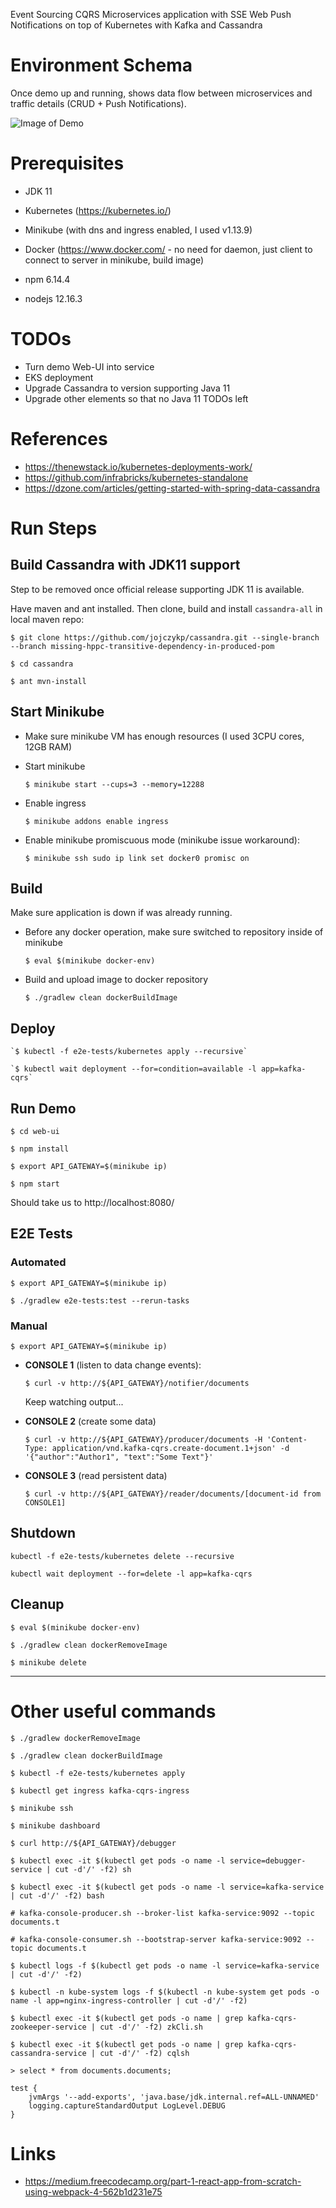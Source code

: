 Event Sourcing CQRS Microservices application with SSE Web Push Notifications on top of Kubernetes with Kafka and Cassandra

# Environment Schema

Once demo up and running, shows data flow between microservices and traffic details (CRUD + Push Notifications).

![Image of Demo](doc/demo.png)

# Prerequisites
- JDK 11
- Kubernetes (https://kubernetes.io/)
- Minikube (with dns and ingress enabled, I used v1.13.9)
- Docker (https://www.docker.com/ - no need for daemon, just client to connect to server in minikube, build image)

- npm 6.14.4
- nodejs 12.16.3


# TODOs
- Turn demo Web-UI into service
- EKS deployment
- Upgrade Cassandra to version supporting Java 11
- Upgrade other elements so that no Java 11 TODOs left


# References
- https://thenewstack.io/kubernetes-deployments-work/
- https://github.com/infrabricks/kubernetes-standalone
- https://dzone.com/articles/getting-started-with-spring-data-cassandra


# Run Steps

## Build Cassandra with JDK11 support

  Step to be removed once official release supporting JDK 11 is available.

  Have maven and ant installed. Then clone, build and install `cassandra-all` in local maven repo:
  
  `$ git clone https://github.com/jojczykp/cassandra.git --single-branch --branch missing-hppc-transitive-dependency-in-produced-pom`
  
  `$ cd cassandra`
  
  `$ ant mvn-install`


## Start Minikube

- Make sure minikube VM has enough resources (I used 3CPU cores, 12GB RAM)

- Start minikube

  `$ minikube start --cups=3 --memory=12288`

- Enable ingress

  `$ minikube addons enable ingress`

- Enable minikube promiscuous mode (minikube issue workaround):

  `$ minikube ssh sudo ip link set docker0 promisc on`


## Build

  Make sure application is down if was already running.
  
  - Before any docker operation, make sure switched to repository inside of minikube
    
    `$ eval $(minikube docker-env)`
  
  - Build and upload image to docker repository
  
    `$ ./gradlew clean dockerBuildImage`


## Deploy

    `$ kubectl -f e2e-tests/kubernetes apply --recursive`

    `$ kubectl wait deployment --for=condition=available -l app=kafka-cqrs`


## Run Demo

  `$ cd web-ui`
  
  `$ npm install`
  
  `$ export API_GATEWAY=$(minikube ip)`
  
  `$ npm start`
  
  Should take us to http://localhost:8080/


## E2E Tests


### Automated

  `$ export API_GATEWAY=$(minikube ip)`

  `$ ./gradlew e2e-tests:test --rerun-tasks`
  
  
### Manual

  `$ export API_GATEWAY=$(minikube ip)`

- **CONSOLE 1** (listen to data change events):

  `$ curl -v http://${API_GATEWAY}/notifier/documents`

  Keep watching output...


- **CONSOLE 2** (create some data)

  `$ curl -v http://${API_GATEWAY}/producer/documents -H 'Content-Type: application/vnd.kafka-cqrs.create-document.1+json' -d '{"author":"Author1", "text":"Some Text"}'`


- **CONSOLE 3** (read persistent data)

  `$ curl -v http://${API_GATEWAY}/reader/documents/[document-id from CONSOLE1]`


## Shutdown

  `kubectl -f e2e-tests/kubernetes delete --recursive`

  `kubectl wait deployment --for=delete -l app=kafka-cqrs`
  
  
## Cleanup
  
  `$ eval $(minikube docker-env)`

  `$ ./gradlew clean dockerRemoveImage`

  `$ minikube delete`

------------

# Other useful commands

`$ ./gradlew dockerRemoveImage`

`$ ./gradlew clean dockerBuildImage`

`$ kubectl -f e2e-tests/kubernetes apply`

`$ kubectl get ingress kafka-cqrs-ingress`

`$ minikube ssh`

`$ minikube dashboard`

`$ curl http://${API_GATEWAY}/debugger`

`$ kubectl exec -it $(kubectl get pods -o name -l service=debugger-service | cut -d'/' -f2) sh`

`$ kubectl exec -it $(kubectl get pods -o name -l service=kafka-service | cut -d'/' -f2) bash`

`# kafka-console-producer.sh --broker-list kafka-service:9092 --topic documents.t`

`# kafka-console-consumer.sh --bootstrap-server kafka-service:9092 --topic documents.t`

`$ kubectl logs -f $(kubectl get pods -o name -l service=kafka-service | cut -d'/' -f2)`

`$ kubectl -n kube-system logs -f $(kubectl -n kube-system get pods -o name -l app=nginx-ingress-controller | cut -d'/' -f2)`

`$ kubectl exec -it $(kubectl get pods -o name | grep kafka-cqrs-zookeeper-service | cut -d'/' -f2) zkCli.sh`

`$ kubectl exec -it $(kubectl get pods -o name | grep kafka-cqrs-cassandra-service | cut -d'/' -f2) cqlsh`

`> select * from documents.documents;`

```
test {
    jvmArgs '--add-exports', 'java.base/jdk.internal.ref=ALL-UNNAMED'
    logging.captureStandardOutput LogLevel.DEBUG
}
```

# Links
- https://medium.freecodecamp.org/part-1-react-app-from-scratch-using-webpack-4-562b1d231e75
